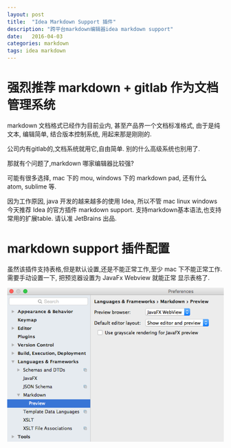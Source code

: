 ```yaml
---
layout: post
title:  "Idea Markdown Support 插件"
description: "跨平台markdown编辑器idea markdown support"
date:   2016-04-03
categories: markdown
tags: idea markdown
---
```


# 强烈推荐 markdown + gitlab 作为文档管理系统 #

markdown 文档格式已经作为目前业内, 甚至产品界一个文档标准格式, 由于是纯文本, 编辑简单, 结合版本控制系统, 用起来那是刚刚的.

公司内有gitlab的,文档系统就用它,自由简单. 别的什么高级系统也别用了.

那就有个问题了,markdown 哪家编辑器比较强?

可能有很多选择, mac 下的 mou, windows 下的 markdown pad, 还有什么 atom, sublime 等.

因为工作原因, java 开发的越来越多的使用 Idea, 所以不管 mac linux windows 今天推荐 Idea 的官方插件 markdown support.
支持markdown基本语法,也支持常用的扩展table. 请认准 JetBrains 出品.

# markdown support 插件配置 #

虽然该插件支持表格,但是默认设置,还是不能正常工作,至少 mac 下不能正常工作. 需要手动设置一下, 把预览器设置为 JavaFx Webview 就能正常
显示表格了.

![setting](/assets/posts/2016-04-02-idea-markdown/idea-markdown.png)